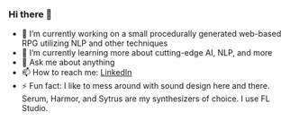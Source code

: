 ### Hi there 👋

- 🔭 I’m currently working on a small procedurally generated web-based RPG utilizing NLP and other techniques
- 🌱 I’m currently learning more about cutting-edge AI, NLP, and more
- 💬 Ask me about anything
- 📫 How to reach me: [LinkedIn](https://www.linkedin.com/in/logantilley/)
- ⚡ Fun fact: I like to mess around with sound design here and there. Serum, Harmor, and Sytrus are my synthesizers of choice. I use FL Studio.
